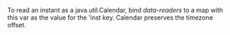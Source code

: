 To read an instant as a java.util.Calendar, bind *data-readers* to a map with
this var as the value for the 'inst key.  Calendar preserves the timezone
offset.